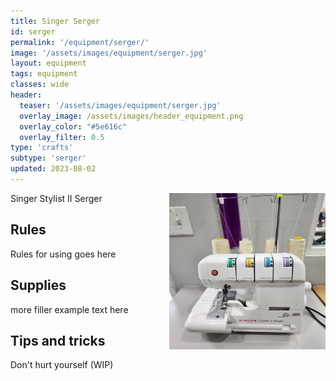 ```yaml
---
title: Singer Serger
id: serger
permalink: '/equipment/serger/'
image: '/assets/images/equipment/serger.jpg'
layout: equipment
tags: equipment
classes: wide
header:
  teaser: '/assets/images/equipment/serger.jpg'
  overlay_image: /assets/images/header_equipment.png
  overlay_color: "#5e616c"
  overlay_filter: 0.5
type: 'crafts'
subtype: 'serger'
updated: 2023-08-02
---
```

<img align="right" width="250" height="250" src="/assets/images/equipment/serger.jpg">

Singer Stylist II Serger

## Rules

Rules for using goes here

## Supplies

more filler example text here

## Tips and tricks
Don't hurt yourself (WIP)